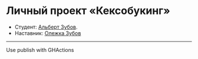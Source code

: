 # Личный проект «Кексобукинг»

* Студент: [Альберт Зубов](https://htmlacademy.ru/profile/id915403).
* Наставник: [Олежка Зубов](https://htmlacademy.ru/profile/id42701)

---

Use publish with GHActions
